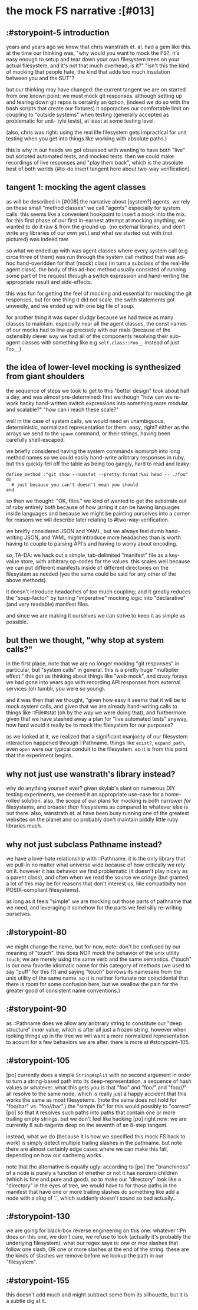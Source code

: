 # the mock FS narrative :[#013]

## :#storypoint-5 introduction

years and years ago we knew that chris wanstrath et. al. had a gem like this.
at the time our thinking was, "why would you want to mock the FS?, it's easy
enough to setup and tear down your own filesystem trees on your actual
filesystem, and it's not that much overhead, is it?" "isn't this the kind
of mocking that people hate, the kind that adds too much insulation between
you and the SUT"?

but our thinking may have changed: the current tangent we are on started from
one known point: we must mock git responses. although setting up and tearing
down git repos is certainly an option, (indeed we do so with the bash scripts
that create our fixtures) it apporaches our comfortable limit on coupling to
"outside systems" when testing (generally accepted as problematic for unit-
tyle tests), at least at some testing level.

(also, chris was right: using the real life filesystem gets impractical for
unit testing when you get into things like working with absolute paths.)

this is why in our heads we got obsessed with wanting to have both "live" but
scripted automated tests, and mocked tests. then we could make recordings of
live responses and "play them back", which is the absolute best of both worlds
(#to-do insert tangent here about two-way verification).


## tangent 1: mocking the agent classes

as will be described in [#008] the narrative about [system?] agents, we rely
on these small "method classes" we call "agents" especially for system calls.
this seems like a convenient hookpoint to insert a mock into the mix. for this
first phase of our first in-earnest attempt at mocking anything, we wanted to
do it raw & from the ground up. (no external libraries, and don't write any
libraries of our own yet.) and what we started out with (not pictured) was
indeed raw.

so what we ended up with was agent classes where every system call (e.g circa
three of them) was run through the system call method that was ad-hoc
hand-overidden for that (mock) class (in turn a subclass of the real-life
agent class). the body of this ad-hoc method usually consisted of running some
part of the request through a switch expression and hand-writing the
appropriate result and side-effects.

this was fun for getting the feel of mocking and essential for mocking the
git responses, but for one thing it did not scale. the swith statements got
unweidly, and we ended up with one big file of soup.

for another thing it was super sludgy because we had twice as many classes
to maintain. especially near all the agent classes, the const names of our
mocks had to line up precisely with our reals (because of the ostensibly
clever way we had all of the components resolving their sub-agent classes
with something like e.g `self.class::Foo__` instead of just `Foo__`).


## the idea of lower-level mocking is synthesized from giant shoulders

the sequence of steps we took to get to this "better design" took about half
a day, and was almost pre-determined: first we though "how can we re-work
hacky hand-written switch expressions into something more modular and
scalable?" "how can i reach these scale?"

well in the case of system calls, we would need an unambiguous, deterministic,
normalized representation for them. easy, right? either as the arrays we send
to the `spawn` command, or their strings, having been carefully shell-escaped.

we briefly considered having the system commands isomorph into long method
names so we could easily hand-write aribtrary responses in ruby, but this
quickly fell off the table as being too gangly, hard to read and leaky:

    define_method :"git show --numstat --pretty:format:%ai head -- ./foo" do
      # just because you can't doesn't mean you should
    end

so then we thought: "OK, files." we kind of wanted to get the substrate out
of ruby entirely both because of how jarring it can be having languages inside
languages and because we might be painting ourselves into a corner for reasons
we will describe later relating to #two-way-verification.

we breifly considered JSON and YAML, but we always feel dumb hand-writing
JSON, and YAML might introduce more headaches than is worth having to couple
to parsing API's and having to worry about encoding.

so, TA-DA: we hack out a simple, tab-delimited "manifest" file as a key-value
store, with arbitrary op-codes for the values. this scales well because we
can put different manifests inside of different directories on the filesystem
as needed (yes the same could be said for any other of the above methods).

it doesn't introduce headaches of too much coupling; and it greatly reduces
the "soup-factor" by turning "imperative" mocking logic into "declarative"
(and very readable) manifest files.

and since we are making it ourselves we can strive to keep it as simple as
possible.



## but then we thought, "why stop at system calls?"

in the first place, note that we are no longer mocking "git responses" in
particular, but "system calls" in general. this is a pretty huge "multiplier
effect." this got us thinking about things like "web mock", and crazy forays
we had gone into years ago with recording API responses from external services
(oh tumblr, you were so young).

and it was then that we thought, "given how easy it seems that it will be
to mock system calls, and given that we are already hand-writing calls to
things like ::File#stat (oh by the way we were doing that), and furthermore
given that we have stashed away a plan for "live automated tests" anyway,
how hard would it really be to mock the filesystem for our purposes?

as we looked at it, we realized that a significant manjority of our filesystem
interaction happened through ::Pathname. things like `exist?`, `expand_path`,
even `open` were our typical conduit to the filesystem. so it is from this
point that the experiment begins.



## why not just use wanstrath's library instead?

why do anything yourself ever? given skylab's slant on numerous DIY
testing experiments, we deemed it an appropriate use-case for a home-rolled
solution. also, the scope of our plans for mocking is both narrower *for*
filesystems, and broader *than* filesystems as compared to whatever else is
out there. also, wanstrath et. al have been busy running one of the greatest
websites on the planet and so probably don't maintain piddly little ruby
libraries much.



## why not just subclass Pathname instead?

we have a love-hate relationship with ::Pathname. it is the only library that
we pull-in no matter what universe wide because of how critically we rely on
it. however it has behavior we find problematic (it doesn't play nicely as a
parent class), and often when we read the source we cringe (but granted, a lot
of this may be for reasons that don't interest us, like compatibilty non
POSIX-compliant filesystems).

as long as it feels "simple" we are mocking out those parts of pathname that
we need, and leveraging it somehow for the parts we feel silly re-writing
ourselves.



## :#storypoint-80

we might change the name, but for now, note: don't be confused by our meaning
of "touch". this does NOT mock the behavior of the unix utility `touch`; we
are merely using the same verb and the same semantics. ("touch" is our new
favorite idiomatic name for this category of methods (we used to say "puff"
for this !?) and saying "touch" borrows its namesake from the unix utility of
the same name. so it is neither fortunate nor coincidental that there is room
for some confusion here, but we swallow the pain for the greater good of
consistent name conventions.)



## :#storypoint-90

as ::Pathname does we allow any aribtrary string to constitute our
"deep structure" inner value, which is after all just a frozen string.
however when looking things up in the tree we will want a more normalized
representation to acount for a few behaviors we are after. there is more
at #storypoint-105.



## :#storypoint-105

[po] currently does a simple `String#split` with no second argument in order
to turn a string-based path into its deep-representation, a sequence of hash
values or whatever. what this gets you is that "foo" and "foo/" and "foo///"
all resolve to the same node, which is really just a happy accident that this
works the same as most filesystems. (note the same does not hold for "foo/bar"
vs. "foo//bar".)  the "simple fix" for this would possibly to "correct" [po]
so that it resolves such paths into paths that contain one or more trailing
empty strings. but we don't feel like hacking [po] right now: we are currently
8 sub-tagents deep on the seventh of an 8-step tangent.

instead, what we do (because it is how we specified this mock FS hack to work)
is simply detect multiple trailing slashes in the pathname. but note there
are almost certainly edge cases where we can make this fail, depending on
how our cacheing works..

note that the alternative is equally ugly: according to [po] the "branchiness"
of a node is purely a function of whether or not it has nonzero children
(which is fine and pure and good). so to make our "directory" look like a
"directory" in the eyes of tree, we would have to for those paths in the
manifest that have one or more trailing slashes do something like add a node
with a slug of '.', which suddenly doesn't sound so bad actually..



## :#storypoint-130

we are going for black-box reverse engineering on this one: whatever ::Pn does
on this one, we don't care, we refuse to look (actually it's probably the
underlying filesystem). what our regex says is: one or mor slashes that follow
one slash, OR one or more slashes at the end of the string. these are the kinds
of slashes we remove before we lookup the path in our "filesystem".



## :#storypoint-155

this doesn't add much and might subtract some from its silhouette, but it
is a subtle dig at it.
